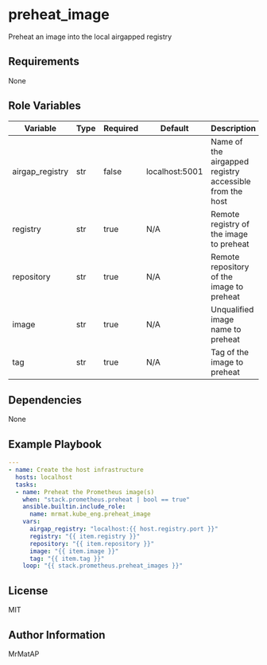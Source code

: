 preheat_image
=========

Preheat an image into the local airgapped registry

Requirements
------------

None

Role Variables
--------------

| Variable        | Type | Required | Default        | Description                                             |
|-----------------|------|----------|----------------|---------------------------------------------------------|
| airgap_registry | str  | false    | localhost:5001 | Name of the airgapped registry accessible from the host |
| registry        | str  | true     | N/A            | Remote registry of the image to preheat                 |
| repository      | str  | true     | N/A            | Remote repository of the image to preheat               |
| image           | str  | true     | N/A            | Unqualified image name to preheat                       |
| tag             | str  | true     | N/A            | Tag of the image to preheat                             |

Dependencies
------------

None

Example Playbook
----------------

```yaml
---
- name: Create the host infrastructure
  hosts: localhost
  tasks:
  - name: Preheat the Prometheus image(s)
    when: "stack.prometheus.preheat | bool == true"
    ansible.builtin.include_role:
      name: mrmat.kube_eng.preheat_image
    vars:
      airgap_registry: "localhost:{{ host.registry.port }}"
      registry: "{{ item.registry }}"
      repository: "{{ item.repository }}"
      image: "{{ item.image }}"
      tag: "{{ item.tag }}"
    loop: "{{ stack.prometheus.preheat_images }}"
```

License
-------

MIT

Author Information
------------------

MrMatAP
